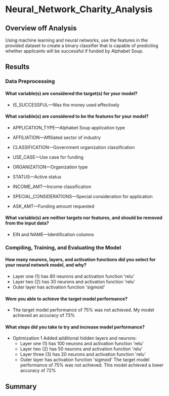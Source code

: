 # Neural_Network_Charity_Analysis
 
## Overview off Analysis
Using machine learning and neural networks, use the features in the provided dataset to create a binary classifier that is capable of predicting whether applicants will be successful if funded by Alphabet Soup.

## Results
### Data Preprocessing
#### What variable(s) are considered the target(s) for your model?
- IS_SUCCESSFUL—Was the money used effectively
 
#### What variable(s) are considered to be the features for your model?
- APPLICATION_TYPE—Alphabet Soup application type
  
- AFFILIATION—Affiliated sector of industry

- CLASSIFICATION—Government organization classification
  
- USE_CASE—Use case for funding
  
- ORGANIZATION—Organization type
  
- STATUS—Active status
  
- INCOME_AMT—Income classification
  
- SPECIAL_CONSIDERATIONS—Special consideration for application
  
- ASK_AMT—Funding amount requested
      
#### What variable(s) are neither targets nor features, and should be removed from the input data?
- EIN and NAME—Identification columns

### Compiling, Training, and Evaluating the Model
#### How many neurons, layers, and activation functions did you select for your neural network model, and why?
- Layer one (1) has 80 neurons and activation function 'relu'
- Layer two (2) has 30 neurons and activation function 'relu'
- Outer layer has activation function 'sigmoid'

#### Were you able to achieve the target model performance?
- The target model performance of 75% was not achieved. My model achieved an accuracy of 73%

#### What steps did you take to try and increase model performance?
- Optimization 1
  Added additional hidden layers and neurons:
  - Layer one (1) has 100 neurons and activation function 'relu'
  - Layer two (2) has 50 neurons and activation function 'relu'
  - Layer three (3) has 20 neurons and activation function 'relu'
  - Outer layer has activation function 'sigmoid'
 The target model performance of 75% was not achieved. This model achieved a lower accuracy of 72%
  
  

## Summary
